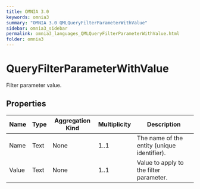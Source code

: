 ```yaml
---
title: OMNIA 3.0
keywords: omnia3
summary: "OMNIA 3.0 QMLQueryFilterParameterWithValue"
sidebar: omnia3_sidebar
permalink: omnia3_languages_QMLQueryFilterParameterWithValue.html
folder: omnia3
---
```


# QueryFilterParameterWithValue
Filter parameter value.
## Properties

| Name | Type | Aggregation Kind | Multiplicity | Description |
| --------- | --------- | --------- | --------- | --------- |
| Name | Text | None | 1..1 | The name of the entity (unique identifier). |
| Value | Text | None | 1..1 | Value to apply to the filter parameter. |



